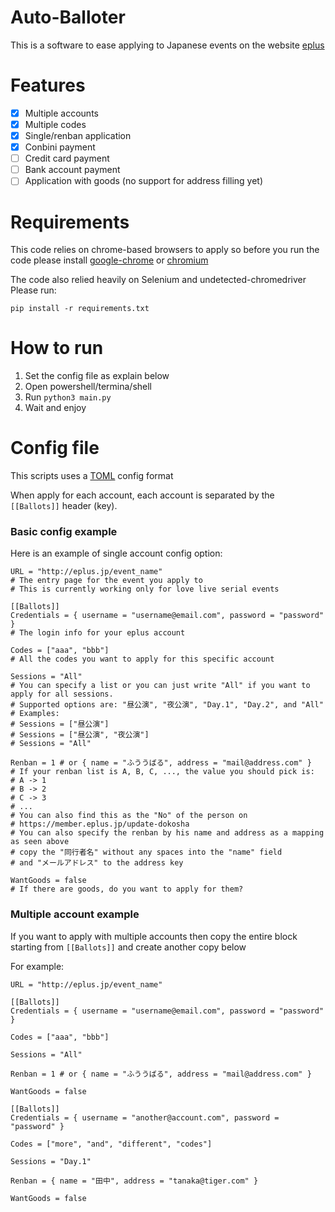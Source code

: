 # Auto-Balloter
This is a software to ease applying to Japanese events on the website [eplus](https://eplus.jp)


# Features
- [x] Multiple accounts
- [x] Multiple codes
- [x] Single/renban application
- [x] Conbini payment
- [ ] Credit card payment
- [ ] Bank account payment
- [ ] Application with goods (no support for address filling yet)

# Requirements
This code relies on chrome-based browsers to apply
so before you run the code please install [google-chrome](https://www.google.com/chrome/) or [chromium](https://chromium.woolyss.com/download/)

The code also relied heavily on Selenium and undetected-chromedriver
Please run:
```
pip install -r requirements.txt
```


# How to run
1. Set the config file as explain below
2. Open powershell/termina/shell
3. Run ``python3 main.py``
4. Wait and enjoy

# Config file
This scripts uses a [TOML](https://toml.io/en/) config format

When apply for each account, each account is separated by the ``[[Ballots]]`` header (key).

### Basic config  example
Here is an example of single account config option:
```
URL = "http://eplus.jp/event_name"
# The entry page for the event you apply to
# This is currently working only for love live serial events

[[Ballots]]
Credentials = { username = "username@email.com", password = "password" }
# The login info for your eplus account

Codes = ["aaa", "bbb"]
# All the codes you want to apply for this specific account

Sessions = "All"
# You can specify a list or you can just write "All" if you want to apply for all sessions.
# Supported options are: "昼公演", "夜公演", "Day.1", "Day.2", and "All"
# Examples:
# Sessions = ["昼公演"]
# Sessions = ["昼公演", "夜公演"]
# Sessions = "All"

Renban = 1 # or { name = "ふううばる", address = "mail@address.com" }
# If your renban list is A, B, C, ..., the value you should pick is:
# A -> 1
# B -> 2
# C -> 3
# ...
# You can also find this as the "No" of the person on
# https://member.eplus.jp/update-dokosha
# You can also specify the renban by his name and address as a mapping as seen above
# copy the "同行者名" without any spaces into the "name" field
# and "メールアドレス" to the address key

WantGoods = false
# If there are goods, do you want to apply for them?
```

### Multiple account example
If you want to apply with multiple accounts then copy the entire block starting from ``[[Ballots]]``
and create another copy below

For example:
```
URL = "http://eplus.jp/event_name"

[[Ballots]]
Credentials = { username = "username@email.com", password = "password" }

Codes = ["aaa", "bbb"]

Sessions = "All"

Renban = 1 # or { name = "ふううばる", address = "mail@address.com" }

WantGoods = false

[[Ballots]]
Credentials = { username = "another@account.com", password = "password" }

Codes = ["more", "and", "different", "codes"]

Sessions = "Day.1"

Renban = { name = "田中", address = "tanaka@tiger.com" }

WantGoods = false
```


